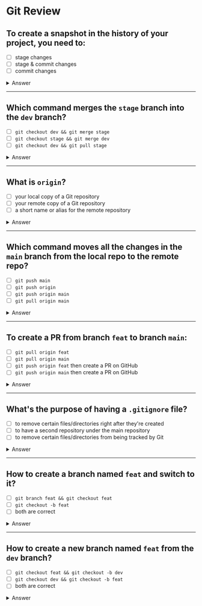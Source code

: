 # Git Review

## To create a snapshot in the history of your project, you need to:
- [ ] stage changes
- [ ] stage & commit changes
- [ ] commit changes

<details>
<summary>Answer</summary>
<br>

- [ ] stage changes
- [x] stage & commit changes (`git add -A && git commit -m"message"`)
- [ ] commit changes
</details>

---

## Which command merges the `stage` branch into the `dev` branch?

- [ ] `git checkout dev && git merge stage`
- [ ] `git checkout stage && git merge dev`
- [ ] `git checkout dev && git pull stage`

<details>
<summary>Answer</summary>
<br>

- [x] `git checkout dev && git merge stage`
- [ ] `git checkout stage && git merge dev`
- [ ] `git checkout dev && git pull stage`
</details>


---

## What is `origin`?

- [ ] your local copy of a Git repository
- [ ] your remote copy of a Git repository
- [ ] a short name or alias for the remote repository

<details>
<summary>Answer</summary>
<br>

- [ ] your local copy of a Git repository
- [ ] your remote copy of a Git repository
- [x] a short name or alias for the remote repository
</details>


---

## Which command moves all the changes in the `main` branch from the local repo to the remote repo?

- [ ] `git push main`
- [ ] `git push origin`
- [ ] `git push origin main`
- [ ] `git pull origin main`

<details>
<summary>Answer</summary>
<br>

- [ ] `git push main`
- [ ] `git push origin`
- [x] `git push origin main`
- [ ] `git pull origin main`
</details>

---

## To create a PR from branch `feat` to branch `main`:

- [ ] `git pull origin feat`
- [ ] `git pull origin main`
- [ ] `git push origin feat` then create a PR on GitHub
- [ ] `git push origin main` then create a PR on GitHub

<details>
<summary>Answer</summary>
<br>

- [ ] `git pull origin feat`
- [ ] `git pull origin main`
- [x] `git push origin feat` then create a PR on GitHub
- [ ] `git push origin main` then create a PR on GitHub
</details>

---

## What's the purpose of having a `.gitignore` file?

- [ ] to remove certain files/directories right after they're created
- [ ] to have a second repository under the main repository
- [ ] to remove certain files/directories from being tracked by Git

<details>
<summary>Answer</summary>
<br>

- [ ] to remove certain files/directories right after they're created
- [ ] to have a second repository under the main repository
- [x] to remove certain files/directories from being tracked by Git (`*.txt`, `__pycache__`)
</details>

---

## How to create a branch named `feat` and switch to it?

- [ ] `git branch feat && git checkout feat`
- [ ] `git checkout -b feat`
- [ ] both are correct

<details>
<summary>Answer</summary>
<br>

- [ ] `git branch feat && git checkout feat`
- [ ] `git checkout -b feat`
- [x] both are correct
</details>

---

## How to create a new branch named `feat` from the `dev` branch?

- [ ] `git checkout feat && git checkout -b dev`
- [ ] `git checkout dev && git checkout -b feat`
- [ ] both are correct

<details>
<summary>Answer</summary>
<br>

- [ ] `git checkout feat && git checkout -b dev`
- [x] `git checkout dev && git checkout -b feat`
- [ ] both are correct
</details>
